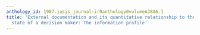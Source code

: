 ```yaml
---
anthology_id: 1987.jasis_journal-ir0anthology0volumeA38A6.1
title: 'External documentation and its quantitative relationship to the internal information
  state of a decision maker: The information profile'
---
```

